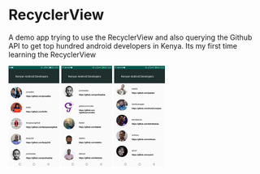# RecyclerView
A demo app trying to use the RecyclerView and also querying the Github API to get top hundred android developers in Kenya. Its my first time learning the RecyclerView 

<p float ="left">

<img src="/Screenshot_20200325-202158.jpg" width="100"/>

<img src="/Screenshot_20200325-202320.jpg" width="100"/>

<img src="/Screenshot_20200325-202349.jpg" width="100"/>
</p>

